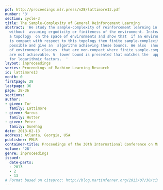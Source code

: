 ```yaml
---
pdf: http://proceedings.mlr.press/v28/lattimore13.pdf
number: '3'
section: cycle-3
title: The Sample-Complexity of General Reinforcement Learning
abstract: 'We study the sample-complexity of reinforcement learning in a general setting
  without  assuming ergodicity or finiteness of the environment. Instead, we define
  a topology  on the space of environments and show that  if an environment class
  is compact with respect to this topology then finite sample-complexity bounds are
  possible and give an  algorithm achieving these bounds. We also  show the existence
  of environment classes  that are non-compact where finite sample-complexity bounds
  are not achievable. A  lower bound is presented that matches the  upper bound except
  for logarithmic factors.  '
layout: inproceedings
series: Proceedings of Machine Learning Research
id: lattimore13
month: 0
firstpage: 28
lastpage: 36
page: 28-36
sections: 
author:
- given: Tor
  family: Lattimore
- given: Marcus
  family: Hutter
- given: Peter
  family: Sunehag
date: 2013-02-13
address: Atlanta, Georgia, USA
publisher: PMLR
container-title: Proceedings of the 30th International Conference on Machine Learning
volume: '28'
genre: inproceedings
issued:
  date-parts:
  - 2013
  - 2
  - 13
# Format based on citeproc: http://blog.martinfenner.org/2013/07/30/citeproc-yaml-for-bibliographies/
---
```

